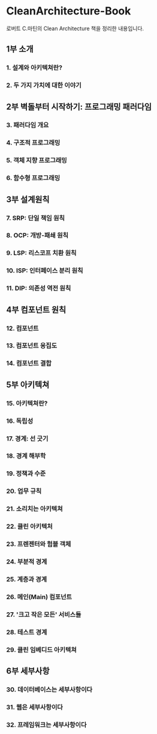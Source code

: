 # CleanArchitecture-Book
로버트 C.마틴의 Clean Architecture 책을 정리한 내용입니다. 

## 1부 소개

### 1. 설계와 아키텍쳐란?

### 2. 두 가지 가치에 대한 이야기

## 2부 벽돌부터 시작하기: 프로그래밍 패러다임

### 3. 패러다임 개요

### 4. 구조적 프로그래밍

### 5. 객체 지향 프로그래밍

### 6. 함수형 프로그래밍

## 3부 설계원칙

### 7. SRP: 단일 책임 원칙

### 8. OCP: 개방-패쇄 원칙

### 9. LSP: 리스코프 치환 원칙

### 10. ISP: 인터페이스 분리 원칙

### 11. DIP: 의존성 역전 원칙

## 4부 컴포넌트 원칙

### 12. 컴포넌트

### 13. 컴포넌트 응집도

### 14. 컴포넌트 결합

## 5부 아키텍쳐

### 15. 아키텍쳐란?

### 16. 독립성

### 17. 경계: 선 긋기

### 18. 경계 해부학

### 19. 정책과 수준

### 20. 업무 규칙

### 21. 소리치는 아키텍쳐

### 22. 클린 아키텍처 

### 23. 프렌젠터와 험블 객체

### 24. 부분적 경계

### 25. 계층과 경계

### 26. 메인(Main) 컴포넌트

### 27. '크고 작은 모든' 서비스들

### 28. 테스트 경계

### 29. 클린 임베디드 아키텍쳐

## 6부 세부사항

### 30. 데이터베이스는 세부사항이다

### 31. 웹은 세부사항이다

### 32. 프레임워크는 세부사항이다
 

